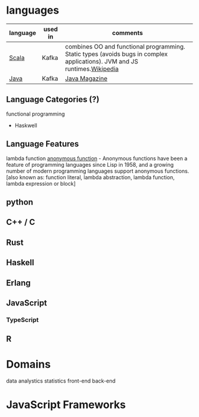 # languages

|language|used in|comments|
|--|--|--|
|[Scala](https://scala-lang.org/)|Kafka|combines OO and functional programming.  Static types (avoids bugs in complex applications).  JVM and JS runtimes.[Wikipedia](https://en.wikipedia.org/wiki/Scala_(programming_language))|
|[Java](www.java.com)|Kafka|[Java Magazine](https://blogs.oracle.com/javamagazine/)|

## Language Categories (?)

functional programming
- Haskwell


## Language Features


lambda function
[anonymous function](https://en.wikipedia.org/wiki/Anonymous_function) - Anonymous functions have been a feature of programming languages since Lisp in 1958, and a growing number of modern programming languages support anonymous functions. [also known as: function literal, lambda abstraction, lambda function, lambda expression or block]

## python

## C++ / C

## Rust

## Haskell

## Erlang

## JavaScript

### TypeScript

## R

# Domains
data analystics
statistics
front-end
back-end


# JavaScript Frameworks

